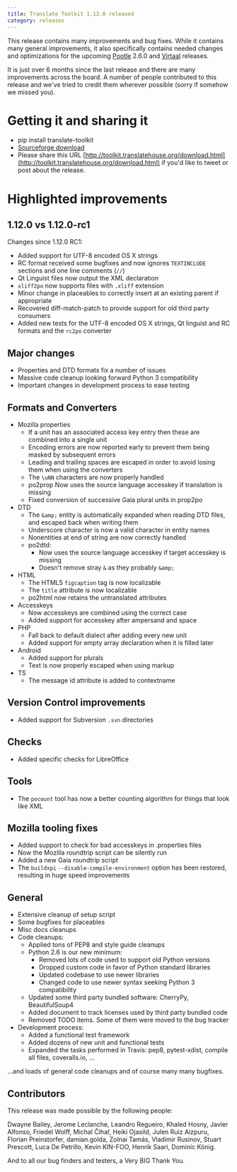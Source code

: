 ```yaml
---
title: Translate Toolkit 1.12.0 released
category: releases
---
```


This release contains many improvements and bug fixes. While it contains many
general improvements, it also specifically contains needed changes and
optimizations for the upcoming [Pootle](http://pootle.translatehouse.org/)
2.6.0 and [Virtaal](http://virtaal.translatehouse.org) releases.

It is just over 6 months since the last release and there are many improvements
across the board.  A number of people contributed to this release and we've
tried to credit them wherever possible (sorry if somehow we missed you).


Getting it and sharing it
=========================
- pip install translate-toolkit
- [Sourceforge download](https://sourceforge.net/projects/translate/files/Translate%20Toolkit/1.12.0)
- Please share this URL [http://toolkit.translatehouse.org/download.html](http://toolkit.translatehouse.org/download.html) if
  you'd like to tweet or post about the release.
  

Highlighted improvements
========================

1.12.0 vs 1.12.0-rc1
--------------------

Changes since 1.12.0 RC1:

- Added support for UTF-8 encoded OS X strings
- RC format received some bugfixes and now ignores ``TEXTINCLUDE`` sections and
  one line comments (``//``)
- Qt Linguist files now output the XML declaration
- ``xliff2po`` now supports files with ``.xliff`` extension
- Minor change in placeables to correctly insert at an existing parent if
  appropriate
- Recovered diff-match-patch to provide support for old third party consumers
- Added new tests for the UTF-8 encoded OS X strings, Qt linguist and RC
  formats and the ``rc2po`` converter


Major changes
-------------

- Properties and DTD formats fix a number of issues
- Massive code cleanup looking forward Python 3 compatibility
- Important changes in development process to ease testing


Formats and Converters
----------------------

- Mozilla properties
  - If a unit has an associated access key entry then these are combined into a
    single unit
  - Encoding errors are now reported early to prevent them being masked by
    subsequent errors
  - Leading and trailing spaces are escaped in order to avoid losing them when
    using the converters
  - The ``\uNN`` characters are now properly handled
  - po2prop Now uses the source language accesskey if translation is missing
  - Fixed conversion of successive Gaia plural units in prop2po
- DTD
  - The ``&amp;`` entity is automatically expanded when reading DTD files, and
    escaped back when writing them
  - Underscore character is now a valid character in entity names
  - Nonentities at end of string are now correctly handled
  - po2dtd:
    - Now uses the source language accesskey if target accesskey is missing
    - Doesn't remove stray ``&`` as they probably ``&amp;``
- HTML
  - The HTML5 ``figcaption`` tag is now localizable
  - The ``title`` attribute is now localizable
  - po2html now retains the untranslated attributes
- Accesskeys
  - Now accesskeys are combined using the correct case
  - Added support for accesskey after ampersand and space
- PHP
  - Fall back to default dialect after adding every new unit
  - Added support for empty array declaration when it is filled later
- Android
  - Added support for plurals
  - Text is now properly escaped when using markup
- TS
  - The message id attribute is added to contextname


Version Control improvements
----------------------------

- Added support for Subversion ``.svn`` directories


Checks
------

- Added specific checks for LibreOffice


Tools
-----

- The ``pocount`` tool has now a better counting algorithm for things that look
  like XML


Mozilla tooling fixes
---------------------

- Added support to check for bad accesskeys in .properties files
- Now the Mozilla roundtrip script can be silently run
- Added a new Gaia roundtrip script
- The ``buildxpi`` ``--disable-compile-environment`` option has been restored,
  resulting in huge speed improvements


General
-------

- Extensive cleanup of setup script
- Some bugfixes for placeables
- Misc docs cleanups
- Code cleanups:
  - Applied tons of PEP8 and style guide cleanups
  - Python 2.6 is our new minimum:
    - Removed lots of code used to support old Python versions
    - Dropped custom code in favor of Python standard libraries
    - Updated codebase to use newer libraries
    - Changed code to use newer syntax seeking Python 3 compatibility
  - Updated some third party bundled software: CherryPy, BeautifulSoup4
  - Added document to track licenses used by third party bundled code
  - Removed TODO items. Some of them were moved to the bug tracker
- Development process:
  - Added a functional test framework
  - Added dozens of new unit and functional tests
  - Expanded the tasks performed in Travis: pep8, pytest-xdist, compile all
    files, coveralls.io, ...


...and loads of general code cleanups and of course many many bugfixes.


Contributors
------------

This release was made possible by the following people:

Dwayne Bailey, Jerome Leclanche, Leandro Regueiro, Khaled Hosny,
Javier Alfonso, Friedel Wolff, Michal Čihař, Heiki Ojasild, Julen Ruiz Aizpuru,
Florian Preinstorfer, damian.golda, Zolnai Tamás, Vladimir Rusinov,
Stuart Prescott, Luca De Petrillo, Kevin KIN-FOO, Henrik Saari, Dominic König.

And to all our bug finders and testers, a Very BIG Thank You.
